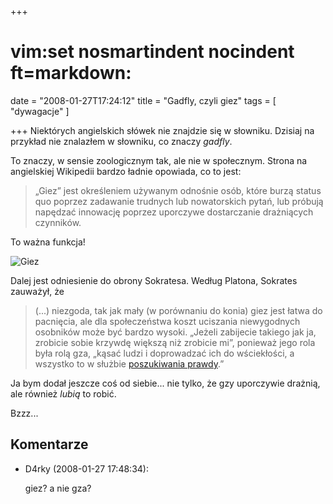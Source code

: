 +++
# vim:set nosmartindent nocindent ft=markdown:
date = "2008-01-27T17:24:12"
title = "Gadfly, czyli giez"
tags = [ "dywagacje" ]

+++
Niektórych angielskich słówek nie znajdzie się w słowniku. Dzisiaj na przykład
nie znalazłem w słowniku, co znaczy _gadfly_.

<!--more-->

To znaczy, w sensie zoologicznym
tak, ale nie w społecznym. Strona na angielskiej Wikipedii bardzo ładnie
opowiada, co to jest:

> „Giez” jest określeniem używanym odnośnie osób, które burzą status quo poprzez
> zadawanie trudnych lub nowatorskich pytań, lub próbują napędzać innowację
> poprzez uporczywe dostarczanie drażniących czynników.

To ważna funkcja!

![Giez](http://media.blizinski.pl/images/blog/gadfly.png)

Dalej jest odniesienie do obrony Sokratesa. Według Platona, Sokrates zauważył,
że

> (...) niezgoda, tak jak mały (w porównaniu do konia) giez jest łatwa do
> pacnięcia, ale dla społeczeństwa koszt uciszania niewygodnych osobników może
> być bardzo wysoki. „Jeżeli zabijecie takiego jak ja, zrobicie sobie krzywdę
> większą niż zrobicie mi”, ponieważ jego rola była rolą gza, „kąsać ludzi
> i doprowadzać ich do wściekłości, a wszystko to w służbie [poszukiwania
> prawdy](/2008/01/08/steven-weinberg-o-prawdzie-i-falszu/).”

Ja bym dodał jeszcze coś od siebie... nie tylko, że gzy uporczywie drażnią, ale
również _lubią_ to robić.

Bzzz...

## Komentarze

* D4rky (2008-01-27 17:48:34): <p>giez? a nie gza?</p>
